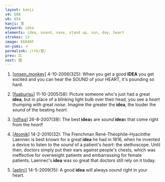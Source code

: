 ```yaml
---
layout: kanji
v4: 608
v6: 654
kanji: 意
keyword: idea
elements: idea, sound, vase, stand up, sun, day, heart
strokes: 13
image: E6848F
on-yomi: イ
permalink: /rtk/意/
prev: 応
next: 臆
---
```


1) [<a href="http://kanji.koohii.com/profile/onsen_monkey">onsen_monkey</a>] 4-10-2006(325): When you get a good<strong> IDEA</strong> you get excited and you can hear the SOUND of your HEART, it&#039;s pounding so hard.

2) [<a href="http://kanji.koohii.com/profile/fuaburisu">fuaburisu</a>] 11-10-2005(58): Picture someone who&#039;s just had a great<strong> idea</strong>, but in place of a blinking light bulb over their head, you see a <em>heart</em> thumping with great <em>noise</em>. Imagine the greater the<strong> idea</strong>, the louder the <em>sound</em> of the beating <em>heart</em>.

3) [<a href="http://kanji.koohii.com/profile/nilfisq">nilfisq</a>] 26-8-2007(38): The best<strong> idea</strong>s are <em>sound</em><strong> idea</strong>s that come right from the <em>heart</em>!

4) [<a href="http://kanji.koohii.com/profile/Atomik">Atomik</a>] 14-2-2010(32): The Frenchman René-Théophile-Hyacinthe Laennec is best known for a great<strong> idea</strong> he had in 1816, when he invented a device to listen to the <em>sound</em> of a patient&#039;s <em>heart</em>: the stethoscope. Until then, doctors simply put their ears against people&#039;s chests, which was ineffective for overweight patients and embarrassing for female patients. Laennec&#039;s<strong> idea</strong> was so great that doctors still rely on it today.

5) [<a href="http://kanji.koohii.com/profile/aelirri">aelirri</a>] 14-5-2009(15): A good <strong>idea</strong> will always <em>sound</em> right in your heart.

